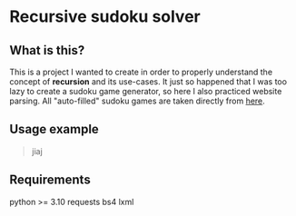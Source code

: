 # Recursive sudoku solver

## What is this?

This is a project I wanted to create in order to properly understand the concept of **recursion** and its use-cases.
It just so happened that I was too lazy to create a sudoku game generator, so here I also practiced website parsing.
All "auto-filled" sudoku games are taken directly from [here](https://sudoku.com/).

## Usage example

> jiaj

## Requirements

python >= 3.10
requests
bs4
lxml